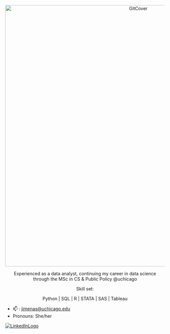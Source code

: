 <p align="center"><img width="825" alt="GitCover" src="https://user-images.githubusercontent.com/111835409/210674133-348f3935-dcd2-4b36-8e70-472ac4b4dcd8.png">


<p align="center">Experienced as a data analyst, continuing my career in data science through the MSc in CS & Public Policy @uchicago</p>


<p align="center">Skill set:</p>

<p align="center">Python | SQL | R | STATA | SAS | Tableau</p> 


- 📫 : jimenas@uchicago.edu 
- Pronouns: She/her

[<img alt="LinkedInLogo" src="https://user-images.githubusercontent.com/111835409/210693542-64293748-3c31-420e-b386-d00647e86472.png"></p>](https://www.linkedin.com/in/salinasjimena/)

